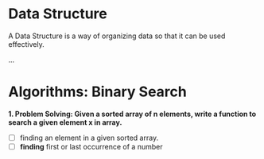 # Data Structure
A Data Structure is a way of organizing data so that it can be used effectively.

...

# Algorithms: Binary Search

**1. Problem Solving: Given a sorted array of n elements, write a function to search a given element x in array.**

- [ ] finding an element in a given sorted array.
- [ ] **finding** first or last occurrence of a number
